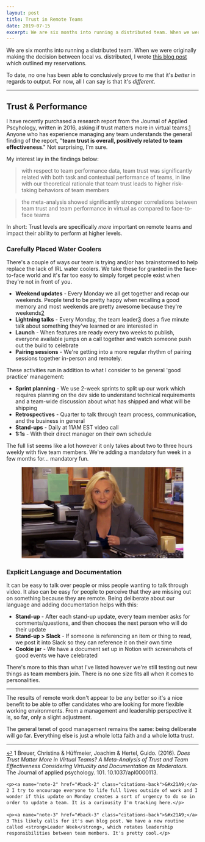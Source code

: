 ```yaml
---
layout: post
title: Trust in Remote Teams
date: 2019-07-15
excerpt: We are six months into running a distributed team. When we were originally making the decision between local vs. distributed, I wrote...
---
```


We are six months into running a distributed team. When we were originally making the decision between local vs. distributed, I wrote <a href="http://helentran.com/distributedvslocal">this blog post</a> which outlined my reservations.

To date, no one has been able to conclusively prove to me that it's _better_ in regards to output. For now, all I can say is that it's _different_.

<hr class="--small" />

## Trust & Performance

I have recently purchased a research report from the Journal of Applied Pscyhology, written in 2016, asking if trust matters more in virtual teams.<span class="cite"><a href="#note-1" name="back-1">1</a></span> Anyone who has experience managing any team understands the general finding of the report, "**team trust is overall, positively related to team effectiveness**." Not surprising, I'm sure.

My interest lay in the findings below:

> with respect to team performance data, team trust was significantly related with both task and contextual performance of teams, in line with our theoretical rationale that team trust leads to higher risk-taking behaviors of team members

> the meta-analysis showed significantly stronger correlations between team trust and team performance in virtual as compared to face-to-face teams

In short: Trust levels are specifically _more_ important on remote teams and impact their ability to perform at higher levels.

### Carefully Placed Water Coolers

There's a couple of ways our team is trying and/or has brainstormed to help replace the lack of IRL water coolers. We take these for granted in the face-to-face world and it's far too easy to simply forget people exist when they're not in front of you.

- **Weekend updates** - Every Monday we all get together and recap our weekends. People tend to be pretty happy when recalling a good memory and most weekends are pretty awesome because they're weekends<span class="cite"><a href="#note-2" name="back-2">2</a></span>
- **Lightning talks** - Every Monday, the team leader<span class="cite"><a href="#note-3" name="back-3">3</a></span> does a five minute talk about something they've learned or are interested in
- **Launch** - When features are ready every two weeks to publish, everyone available jumps on a call together and watch someone push out the build to celebrate
- **Pairing sessions** - We're getting into a more regular rhythm of pairing sessions together in-person and remotely.

These activities run in addition to what I consider to be general 'good practice' management:

- **Sprint planning** - We use 2-week sprints to split up our work which requires planning on the dev side to understand technical requirements and a team-wide discussion about what has shipped and what will be shipping
- **Retrospectives** - Quarter to talk through team process, communication, and the business in general
- **Stand-ups** - Daily at 11AM EST video call
- **1:1s** - With their direct manager on their own schedule

The full list seems like a lot however it only takes about two to three hours weekly with five team members. We're adding a mandatory fun week in a few months for... mandatory fun.

<figure class="journal__image">
    <img src="/img/posts/071519-leslie.gif" alt="How I feel when I plan events at work" />
</figure>

### Explicit Language and Documentation

It can be easy to talk over people or miss people wanting to talk through video. It also can be easy for people to perceive that they are missing out on something because they are remote. Being deliberate about our language and adding documentation helps with this:

- **Stand-up** - After each stand-up update, every team member asks for comments/questions, and then chooses the next person who will do their update
- **Stand-up > Slack** - If someone is referencing an item or thing to read, we post it into Slack so they can reference it on their own time
- **Cookie jar** - We have a document set up in Notion with screenshots of good events we have celebrated

There's more to this than what I've listed however we're still testing out new things as team members join. There is no one size fits all when it comes to personalities.

<hr class="--small">

The results of remote work don't appear to be any better so it's a nice benefit to be able to offer candidates who are looking for more flexible working environments. From a management and leadership perspective it is, so far, only a slight adjustment.

The general tenet of good management remains the same: being deliberate will go far. Everything else is just a whole lotta faith and a whole lotta trust.

<hr class="--end">

<div class="citations">
    <p><a name="note-1" href="#back-1" class="citations-back">&#x21A9;</a> 1 Breuer, Christina & Hüffmeier, Joachim & Hertel, Guido. (2016). <em>Does Trust Matter More in Virtual Teams? A Meta-Analysis of Trust and Team Effectiveness Considering Virtuality and Documentation as Moderators.</em> The Journal of applied psychology. 101. 10.1037/apl0000113.</p>

    <p><a name="note-2" href="#back-2" class="citations-back">&#x21A9;</a> 2 I try to encourage everyone to life full lives outside of work and I wonder if this update on Monday creates a sort of urgency to do so in order to update a team. It is a curiousity I'm tracking here.</p>

    <p><a name="note-3" href="#back-3" class="citations-back">&#x21A9;</a> 3 This likely calls for it's own blog post. We have a new routine called <strong>Leader Week</strong>, which rotates leadership responsibilities between team members. It's pretty cool.</p>
</div>